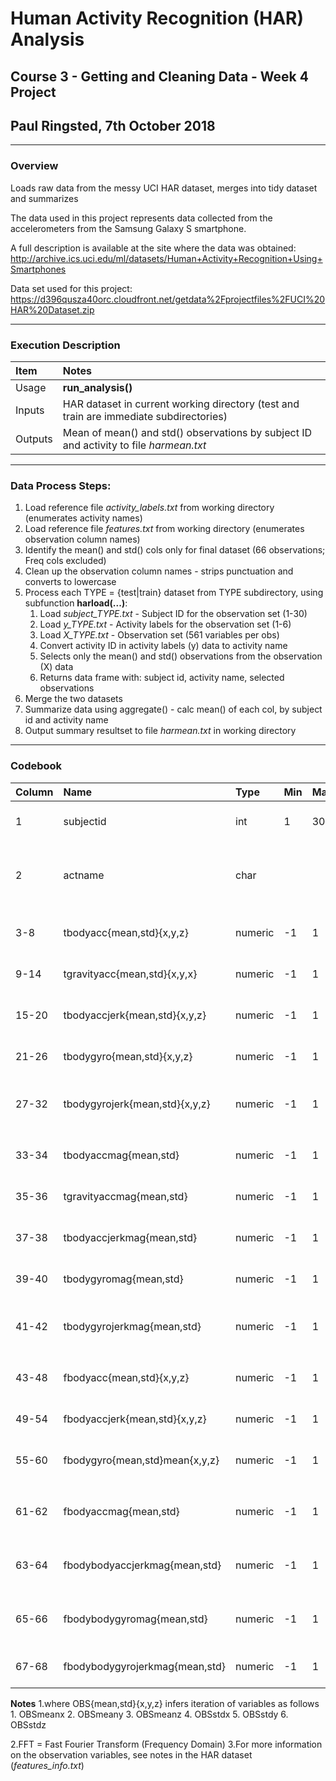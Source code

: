# Human Activity Recognition (HAR) Analysis
## Course 3 - Getting and Cleaning Data - Week 4 Project
## Paul Ringsted, 7th October 2018
---
### Overview
Loads raw data from the messy UCI HAR dataset, merges into tidy dataset and summarizes

The data used in this project represents data collected from the accelerometers from the Samsung Galaxy S smartphone.

A full description is available at the site where the data was obtained:
http://archive.ics.uci.edu/ml/datasets/Human+Activity+Recognition+Using+Smartphones

Data set used for this project:
https://d396qusza40orc.cloudfront.net/getdata%2Fprojectfiles%2FUCI%20HAR%20Dataset.zip

---
### Execution Description
|Item|Notes|
|:---|:---|
|Usage|**run_analysis()**|
|Inputs|HAR dataset in current working directory (test and train are immediate subdirectories)|
|Outputs|Mean of mean() and std() observations by subject ID and activity to file *harmean.txt*|
---
### Data Process Steps:
1. Load reference file *activity_labels.txt* from working directory (enumerates activity names)
2. Load reference file *features.txt* from working directory (enumerates observation column names)
3. Identify the mean() and std() cols only for final dataset (66 observations; Freq cols excluded)
4. Clean up the observation column names - strips punctuation and converts to lowercase
5. Process each TYPE = {test|train} dataset from TYPE subdirectory, using subfunction **harload(...)**:
	1. Load *subject_TYPE.txt*  -  Subject ID for the observation set (1-30)
	2. Load *y_TYPE.txt*  -  Activity labels for the observation set (1-6)
	3. Load *X_TYPE.txt*  -  Observation set (561 variables per obs)
	4. Convert activity ID in activity labels (y) data to activity name
	5. Selects only the mean() and std() observations from the observation (X) data
	6. Returns data frame with: subject id, activity name, selected observations
6. Merge the two datasets
7. Summarize data using aggregate() - calc mean() of each col, by subject id and activity name
8. Output summary resultset to file *harmean.txt* in working directory
---
### Codebook
|Column|Name|Type|Min|Max|Values|Description|
|:---|:---|:---|:---|:---|:---|:---|
1|subjectid|int|1|30||Id of subject for observation|
2|actname|char|||WALKING, WALKING_UPSTAIRS, WALKING_DOWNSTAIRS, SITTING, STANDING, LAYING|Activity for observation|
||
3-8|tbodyacc{mean,std}{x,y,z}|numeric|-1|1||Body Acceleration in 3D|
9-14|tgravityacc{mean,std}{x,y,x}|numeric|-1|1||Gravity Acceleration in 3D|
15-20|tbodyaccjerk{mean,std}{x,y,z}|numeric|-1|1||Body Linear Acceleration in 3D|
21-26|tbodygyro{mean,std}{x,y,z}|numeric|-1|1||Body Gyroscope in 3D|
27-32|tbodygyrojerk{mean,std}{x,y,z}|numeric|-1|1||Body Angular Velocity in 3D|
||
33-34|tbodyaccmag{mean,std}|numeric|-1|1||Body Acceleration Magnitude|
35-36|tgravityaccmag{mean,std}|numeric|-1|1||Gravity Acceleration Magnitude|
37-38|tbodyaccjerkmag{mean,std}|numeric|-1|1||Body Linear Acceleration Magnitude|
39-40|tbodygyromag{mean,std}|numeric|-1|1||Body Gyroscope Magnitude|
41-42|tbodygyrojerkmag{mean,std}|numeric|-1|1||Body Angular Velocity Magnitude|
||
43-48|fbodyacc{mean,std}{x,y,z}|numeric|-1|1||Body Acceleration in 3D FFT|
49-54|fbodyaccjerk{mean,std}{x,y,z}|numeric|-1|1||Body Linear Acceleration in 3D FFT|
55-60|fbodygyro{mean,std}mean{x,y,z}|numeric|-1|1||Body Gyroscope in 3D FFT|
||
61-62|fbodyaccmag{mean,std}|numeric|-1|1||Body Acceleration Magnitude FFT|
63-64|fbodybodyaccjerkmag{mean,std}|numeric|-1|1||Body Linear Acceleration Magnitude FFT|
65-66|fbodybodygyromag{mean,std}|numeric|-1|1||Body Gyroscope Magnitude FFT|
67-68|fbodybodygyrojerkmag{mean,std}|numeric|-1|1||Body Angular Velocity FFT|

**Notes**
1.where OBS{mean,std}{x,y,z} infers iteration of variables as follows
	1. OBSmeanx
	2. OBSmeany
	3. OBSmeanz
	4. OBSstdx
	5. OBSstdy
	6. OBSstdz

2.FFT = Fast Fourier Transform (Frequency Domain)
3.For more information on the observation variables, see notes in the HAR dataset (*features_info.txt*)
